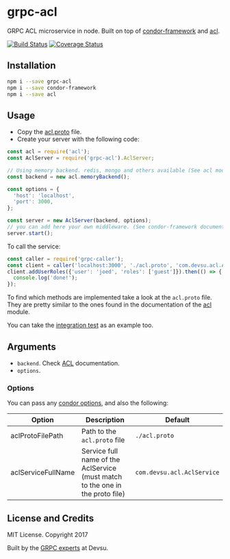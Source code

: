 # grpc-acl

GRPC ACL microservice in node. Built on top of [condor-framework](https://github.com/devsu/condor-framework) and [acl](https://github.com/OptimalBits/node_acl).

[![Build Status](https://travis-ci.org/devsu/grpc-acl.svg?branch=master)](https://travis-ci.org/devsu/grpc-acl)
[![Coverage Status](https://coveralls.io/repos/github/devsu/grpc-acl/badge.svg?branch=master)](https://coveralls.io/github/devsu/grpc-acl?branch=master)

## Installation

```bash
npm i --save grpc-acl
npm i --save condor-framework
npm i --save acl
```

## Usage

- Copy the [acl.proto](https://github.com/devsu/grpc-acl/blob/master/acl.proto) file.
- Create your server with the following code:

```js
const acl = require('acl');
const AclServer = require('grpc-acl').AclServer;

// Using memory backend. redis, mongo and others available (See acl module documentation)
const backend = new acl.memoryBackend();

const options = {
  'host': 'localhost',
  'port': 3000,
};

const server = new AclServer(backend, options);
// you can add here your own middleware. (See condor-framework documentation)
server.start();
```

To call the service:

```js
const caller = require('grpc-caller');
const client = caller('localhost:3000', './acl.proto', 'com.devsu.acl.AclService');
client.addUserRoles({'user': 'joed', 'roles': ['guest']}).then(() => {
  console.log('done!');
});
```

To find which methods are implemented take a look at the `acl.proto` file. They are pretty similar to the ones found in the documentation of the [acl](https://github.com/OptimalBits/node_acl) module.

You can take the [integration test](https://github.com/devsu/grpc-acl/blob/master/index.integration.spec.js) as an example too.

## Arguments

- `backend`. Check [ACL](https://github.com/OptimalBits/node_acl) documentation.
- `options`.

### Options

You can pass any [condor options](http://condorjs.com/options), and also the following:

| Option                     | Description                                                                    | Default                     |
|----------------------------|--------------------------------------------------------------------------------|-----------------------------|
| aclProtoFilePath           | Path to the `acl.proto` file                                                   | `./acl.proto`               |
| aclServiceFullName         | Service full name of the AclService (must match to the one in the proto file)  | `com.devsu.acl.AclService`  |

## License and Credits

MIT License. Copyright 2017 

Built by the [GRPC experts](https://devsu.com) at Devsu.

